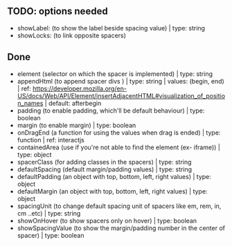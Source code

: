 ## TODO: options needed

* showLabel: (to show the label beside spacing value) | type: string
* showLocks: (to link opposite spacers)

## Done

* element (selector on which the spacer is implemented) | type: string
* appendHtml (to append spacer divs ) | type: string | values: (begin, end) | ref: https://developer.mozilla.org/en-US/docs/Web/API/Element/insertAdjacentHTML#visualization_of_position_names | default: afterbegin
* padding (to enable padding, which'll be default behaviour) | type: boolean
* margin (to enable margin) | type: boolean
* onDragEnd (a function for using the values when drag is ended) | type: function | ref: interactjs
* containedArea (use if you're not able to find the element (ex- iframe)) | type: object
* spacerClass (for adding classes in the spacers) | type: string
* defaultSpacing (default margin/padding values) | type: string
* defaultPadding (an object with top, bottom, left, right values) | type: object
* defaultMargin (an object with top, bottom, left, right values) | type: object
* spacingUnit (to change default spacing unit of spacers like em, rem, in, cm ..etc) | type: string
* showOnHover (to show spacers only on hover) | type: boolean
* showSpacingValue (to show the margin/padding number in the center of spacer) | type: boolean
